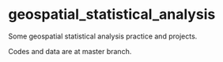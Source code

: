 # geospatial_statistical_analysis
Some geospatial statistical analysis practice and projects.

Codes and data are at master branch.

